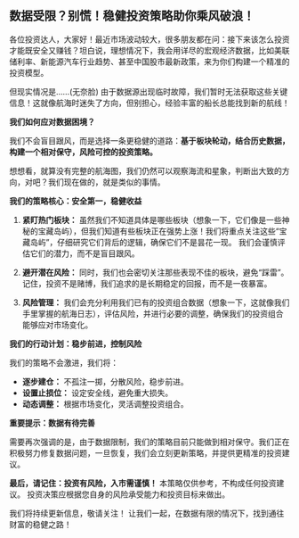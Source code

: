 ## 数据受限？别慌！稳健投资策略助你乘风破浪！

各位投资达人，大家好！最近市场波动较大，很多朋友都在问：接下来该怎么投资才能既安全又赚钱？坦白说，理想情况下，我会用详尽的宏观经济数据，比如美联储利率、新能源汽车行业趋势、甚至中国股市最新政策，来为你们构建一个精准的投资模型。

但现实情况是……(无奈脸)  由于数据源出现临时故障，我们暂时无法获取这些关键信息！这就像航海时迷失了方向，但别担心，经验丰富的船长总能找到新的航线！

**我们如何应对数据困境？**

我们不会盲目跟风，而是选择一条更稳健的道路：**基于板块轮动，结合历史数据，构建一个相对保守，风险可控的投资策略。**

想想看，就算没有完整的航海图，我们仍然可以观察海流和星象，判断出大致的方向，对吧？我们现在做的，就是类似的事情。

**我们的策略核心：安全第一，稳健收益**

1. **紧盯热门板块：**  虽然我们不知道具体是哪些板块（想象一下，它们像是一些神秘的宝藏岛屿），但我们知道有些板块正在强势上涨！我们将重点关注这些“宝藏岛屿”，仔细研究它们背后的逻辑，确保它们不是昙花一现。  我们会谨慎评估它们的潜力，而不是盲目跟风。

2. **避开潜在风险：**  同时，我们也会密切关注那些表现不佳的板块，避免“踩雷”。 记住，投资不是赌博，我们追求的是长期稳定的回报，而不是一夜暴富。

3. **风险管理：**  我们会充分利用我们已有的投资组合数据（想象一下，这就像我们手里掌握的航海日志），评估风险，并进行必要的调整，确保我们的投资组合能够应对市场变化。

**我们的行动计划：稳步前进，控制风险**

我们的策略不会激进，我们将：

* **逐步建仓：**  不孤注一掷，分散风险，稳步前进。
* **设置止损位：**  设定安全线，避免重大损失。
* **动态调整：**  根据市场变化，灵活调整投资组合。

**重要提示：数据有待完善**

需要再次强调的是，由于数据限制，我们的策略目前只能做到相对保守。我们正在积极努力修复数据问题，一旦恢复，我们会立刻更新策略，并提供更精准的投资建议。

**最后，请记住：投资有风险，入市需谨慎！**  本策略仅供参考，不构成任何投资建议。 投资决策应根据您自身的风险承受能力和投资目标来做出。


我们将持续更新信息，敬请关注！  让我们一起，在数据有限的情况下，找到通往财富的稳健之路！

